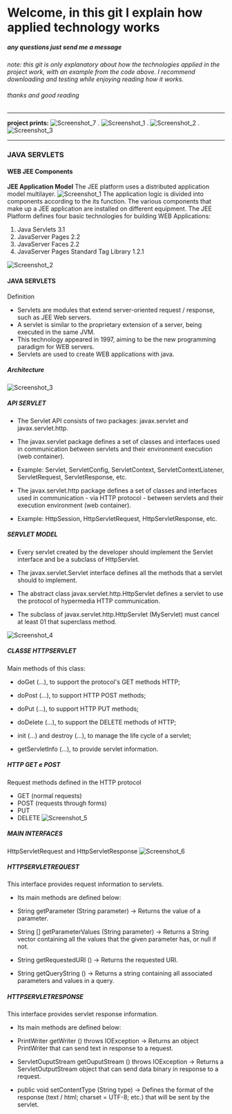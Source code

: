# Welcome, in this git I explain how applied technology works
##### any questions just send me a message
*note: this git is only explanatory about how the technologies applied in the project work, with an example from the code above.
I recommend downloading and testing while enjoying reading how it works.*
###### thanks and good reading

------------
**project prints:**
![Screenshot_7](https://user-images.githubusercontent.com/59379254/82153163-34d42700-983c-11ea-9e87-1e0483b0f0c5.png)
.
![Screenshot_1](https://user-images.githubusercontent.com/59379254/82153159-33a2fa00-983c-11ea-85dd-338b2470fe00.png)
.
![Screenshot_2](https://user-images.githubusercontent.com/59379254/82153161-343b9080-983c-11ea-948b-ce2f612cce0c.png)
.
![Screenshot_3](https://user-images.githubusercontent.com/59379254/82153162-34d42700-983c-11ea-89cf-a8e3d29efdb8.png)

------------

### JAVA SERVLETS
#### WEB JEE Components
**JEE Application Model**
The JEE platform uses a distributed application model
multilayer.
![Screenshot_1](https://user-images.githubusercontent.com/59379254/82152513-21bf5800-9838-11ea-8fb3-75c77040fc99.png)
The application logic is divided into components according to the its function.
The various components that make up a JEE application are installed on different equipment.
The JEE Platform defines four basic technologies for building WEB Applications:
1. Java Servlets 3.1
1. JavaServer Pages 2.2
1. JavaServer Faces 2.2
1. JavaServer Pages Standard Tag Library 1.2.1

![Screenshot_2](https://user-images.githubusercontent.com/59379254/82152583-9c887300-9838-11ea-8dd2-ccd5345b60a8.png)

#### JAVA SERVLETS
Definition
- Servlets are modules that extend server-oriented
request / response, such as JEE Web servers.
- A servlet is similar to the proprietary extension of a server, being executed in the same JVM.
- This technology appeared in 1997, aiming to be the new programming paradigm for WEB servers.
- Servlets are used to create WEB applications with java.

##### Architecture

![Screenshot_3](https://user-images.githubusercontent.com/59379254/82152626-fc7f1980-9838-11ea-9dcd-dfca7a2b1e0d.png)

##### API SERVLET
- The Servlet API consists of two packages: javax.servlet and javax.servlet.http.

- The javax.servlet package defines a set of classes and interfaces used in communication between servlets and their environment execution (web container).

- Example: Servlet, ServletConfig, ServletContext,
ServletContextListener, ServletRequest, ServletResponse, etc.

- The javax.servlet.http package defines a set of classes and interfaces used in communication - via HTTP protocol - between servlets and their execution environment (web container).

- Example: HttpSession, HttpServletRequest, HttpServletResponse, etc.

##### SERVLET MODEL
- Every servlet created by the developer should implement the Servlet interface and be a subclass of HttpServlet.

- The javax.servlet.Servlet interface defines all the methods that a servlet should to implement.

- The abstract class javax.servlet.http.HttpServlet defines a servlet to use the protocol of hypermedia HTTP communication.

- The subclass of javax.servlet.http.HttpServlet (MyServlet) must cancel at least 01 that superclass method.

![Screenshot_4](https://user-images.githubusercontent.com/59379254/82152741-c42c0b00-9839-11ea-83de-2c719dbd005d.png)

##### CLASSE HTTPSERVLET
Main methods of this class:
- doGet (...), to support the protocol's GET methods
HTTP;

- doPost (...), to support HTTP POST methods;

- doPut (...), to support HTTP PUT methods;

- doDelete (...), to support the DELETE methods of HTTP;

- init (...) and destroy (...), to manage the life cycle of a servlet;

- getServletInfo (...), to provide servlet information.

##### HTTP GET e POST
Request methods defined in the HTTP protocol
- GET (normal requests)
- POST (requests through forms)
- PUT
- DELETE
![Screenshot_5](https://user-images.githubusercontent.com/59379254/82152811-3d2b6280-983a-11ea-8bbf-957cd8cde35e.png)

##### MAIN INTERFACES
HttpServletRequest and HttpServletResponse
![Screenshot_6](https://user-images.githubusercontent.com/59379254/82153063-9ea00100-983b-11ea-809e-df18b5ce2272.png)

##### HTTPSERVLETREQUEST
This interface provides request information to servlets.
- Its main methods are defined below:

- String getParameter (String parameter) → Returns the value of a parameter.

- String [] getParameterValues ​​(String parameter) → Returns a String vector containing all the values that the given parameter has, or null if not.

- String getRequestedURI () → Returns the requested URI.

- String getQueryString () → Returns a string containing all associated parameters and values in a query.

##### HTTPSERVLETRESPONSE
This interface provides servlet response information.

- Its main methods are defined below:

- PrintWriter getWriter () throws IOException → Returns an object PrintWriter that can send text in response to a request.

- ServletOuputStream getOuputStream () throws IOException → Returns a ServletOutputStream object that can send data binary in response to a request.

- public void setContentType (String type) → Defines the format of the response (text / html; charset = UTF-8; etc.) that will be sent by the servlet.
